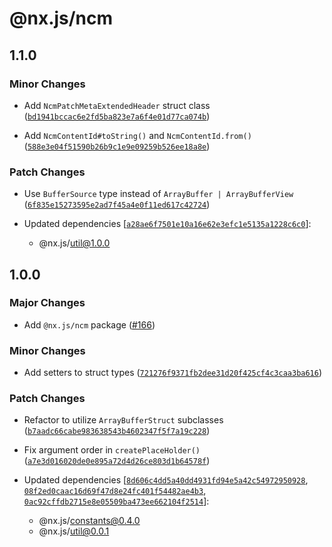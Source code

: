# @nx.js/ncm

## 1.1.0

### Minor Changes

- Add `NcmPatchMetaExtendedHeader` struct class ([`bd1941bccac6e2fd5ba823e7a6f4e01d77ca074b`](https://github.com/TooTallNate/nx.js/commit/bd1941bccac6e2fd5ba823e7a6f4e01d77ca074b))

- Add `NcmContentId#toString()` and `NcmContentId.from()` ([`588e3e04f51590b26b9c1e9e09259b526ee18a8e`](https://github.com/TooTallNate/nx.js/commit/588e3e04f51590b26b9c1e9e09259b526ee18a8e))

### Patch Changes

- Use `BufferSource` type instead of `ArrayBuffer | ArrayBufferView` ([`6f835e15273595e2ad7f45a4e0f11ed617c42724`](https://github.com/TooTallNate/nx.js/commit/6f835e15273595e2ad7f45a4e0f11ed617c42724))

- Updated dependencies [[`a28ae6f7501e10a16e62e3efc1e5135a1228c6c0`](https://github.com/TooTallNate/nx.js/commit/a28ae6f7501e10a16e62e3efc1e5135a1228c6c0)]:
  - @nx.js/util@1.0.0

## 1.0.0

### Major Changes

- Add `@nx.js/ncm` package ([#166](https://github.com/TooTallNate/nx.js/pull/166))

### Minor Changes

- Add setters to struct types ([`721276f9371fb2dee31d20f425cf4c3caa3ba616`](https://github.com/TooTallNate/nx.js/commit/721276f9371fb2dee31d20f425cf4c3caa3ba616))

### Patch Changes

- Refactor to utilize `ArrayBufferStruct` subclasses ([`b7aadc66cabe983638543b4602347f5f7a19c228`](https://github.com/TooTallNate/nx.js/commit/b7aadc66cabe983638543b4602347f5f7a19c228))

- Fix argument order in `createPlaceHolder()` ([`a7e3d016020de0e895a72d4d26ce803d1b64578f`](https://github.com/TooTallNate/nx.js/commit/a7e3d016020de0e895a72d4d26ce803d1b64578f))

- Updated dependencies [[`8d606c4dd5a40dd4931fd94e5a42c54972950928`](https://github.com/TooTallNate/nx.js/commit/8d606c4dd5a40dd4931fd94e5a42c54972950928), [`08f2ed0caac16d69f47d8e24fc401f54482ae4b3`](https://github.com/TooTallNate/nx.js/commit/08f2ed0caac16d69f47d8e24fc401f54482ae4b3), [`0ac92cffdb2715e8e05509ba473ee662104f2514`](https://github.com/TooTallNate/nx.js/commit/0ac92cffdb2715e8e05509ba473ee662104f2514)]:
  - @nx.js/constants@0.4.0
  - @nx.js/util@0.0.1
